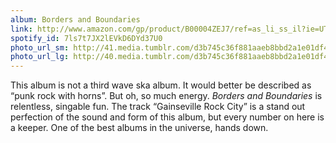 ```yaml
---
album: Borders and Boundaries
link: http://www.amazon.com/gp/product/B00004ZEJ7/ref=as_li_ss_il?ie=UTF8&amp;camp=1789&amp;creative=390957&amp;creativeASIN=B00004ZEJ7&amp;linkCode=as2&amp;tag=besalbintheun-20
spotify_id: 7ls7t7JX2lEVkD6DYd37U0
photo_url_sm: http://41.media.tumblr.com/d3b745c36f881aaeb8bbd2a1e01df4e5/tumblr_n1xtv5cCpn1rsqbe7o1_100.jpg
photo_url_lg: http://40.media.tumblr.com/d3b745c36f881aaeb8bbd2a1e01df4e5/tumblr_n1xtv5cCpn1rsqbe7o1_400.jpg
---
```

This album is not a third wave ska album. It would better be described as “punk rock with horns”. But oh, so much energy. *Borders and Boundaries* is relentless, singable fun. The track “Gainseville Rock City” is a stand out perfection of the sound and form of this album, but every number on here is a keeper. One of the best albums in the universe, hands down. 